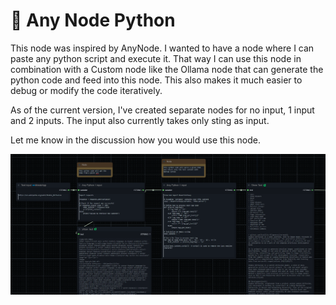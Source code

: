 # 🚀 Any Node Python

This node was inspired by AnyNode.
I wanted to have a node where I can paste any python script and execute it.
That way I can use this node in combination with a Custom node like the Ollama node that can generate the python code and feed into this node. This also makes it much easier to debug or modify the code iteratively.

As of the current version, I've created separate nodes for no input, 1 input and 2 inputs. The input also currently takes only sting as input.

Let me know in the discussion how you would use this node.


![ComfyUI anyPython example workflow](/resources/img/comfyUI-anyPython-example-workflow.png)

